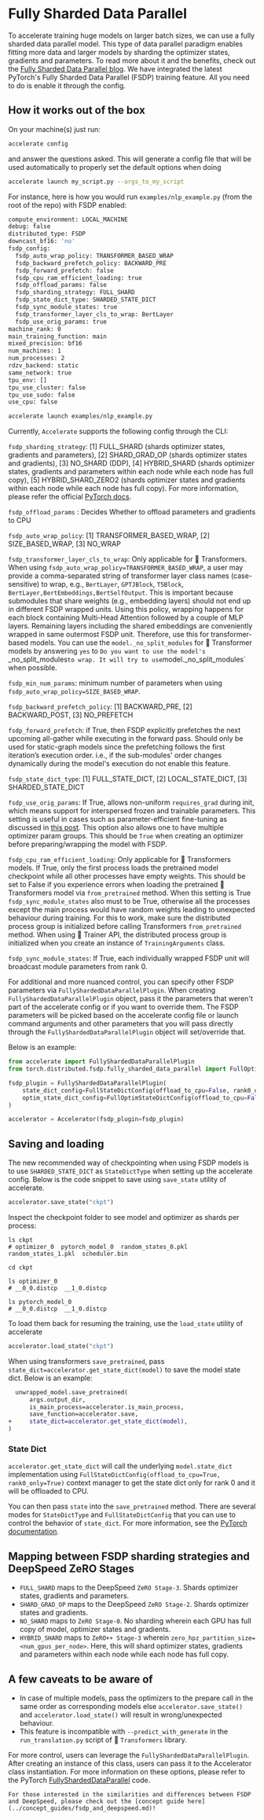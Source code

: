 <!--Copyright 2022 The HuggingFace Team. All rights reserved.

Licensed under the Apache License, Version 2.0 (the "License"); you may not use this file except in compliance with
the License. You may obtain a copy of the License at

http://www.apache.org/licenses/LICENSE-2.0

Unless required by applicable law or agreed to in writing, software distributed under the License is distributed on
an "AS IS" BASIS, WITHOUT WARRANTIES OR CONDITIONS OF ANY KIND, either express or implied. See the License for the
specific language governing permissions and limitations under the License.

⚠️ Note that this file is in Markdown but contain specific syntax for our doc-builder (similar to MDX) that may not be
rendered properly in your Markdown viewer.
-->

# Fully Sharded Data Parallel

To accelerate training huge models on larger batch sizes, we can use a fully sharded data parallel model.
This type of data parallel paradigm enables fitting more data and larger models by sharding the optimizer states, gradients and parameters.
To read more about it and the benefits, check out the [Fully Sharded Data Parallel blog](https://pytorch.org/blog/introducing-pytorch-fully-sharded-data-parallel-api/).
We have integrated the latest PyTorch's Fully Sharded Data Parallel (FSDP) training feature.
All you need to do is enable it through the config.

## How it works out of the box

On your machine(s) just run:

```bash
accelerate config
```

and answer the questions asked. This will generate a config file that will be used automatically to properly set the
default options when doing

```bash
accelerate launch my_script.py --args_to_my_script
```

For instance, here is how you would run `examples/nlp_example.py` (from the root of the repo) with FSDP enabled:

```bash
compute_environment: LOCAL_MACHINE
debug: false
distributed_type: FSDP
downcast_bf16: 'no'
fsdp_config:
  fsdp_auto_wrap_policy: TRANSFORMER_BASED_WRAP
  fsdp_backward_prefetch_policy: BACKWARD_PRE
  fsdp_forward_prefetch: false
  fsdp_cpu_ram_efficient_loading: true
  fsdp_offload_params: false
  fsdp_sharding_strategy: FULL_SHARD
  fsdp_state_dict_type: SHARDED_STATE_DICT
  fsdp_sync_module_states: true
  fsdp_transformer_layer_cls_to_wrap: BertLayer
  fsdp_use_orig_params: true
machine_rank: 0
main_training_function: main
mixed_precision: bf16
num_machines: 1
num_processes: 2
rdzv_backend: static
same_network: true
tpu_env: []
tpu_use_cluster: false
tpu_use_sudo: false
use_cpu: false
```

```bash
accelerate launch examples/nlp_example.py
```

Currently, `Accelerate` supports the following config through the CLI:

`fsdp_sharding_strategy`: [1] FULL_SHARD (shards optimizer states, gradients and parameters), [2] SHARD_GRAD_OP (shards optimizer states and gradients), [3] NO_SHARD (DDP), [4] HYBRID_SHARD (shards optimizer states, gradients and parameters within each node while each node has full copy), [5] HYBRID_SHARD_ZERO2 (shards optimizer states and gradients within each node while each node has full copy). For more information, please refer the official [PyTorch docs](https://pytorch.org/docs/stable/fsdp.html#torch.distributed.fsdp.ShardingStrategy).

`fsdp_offload_params` : Decides Whether to offload parameters and gradients to CPU

`fsdp_auto_wrap_policy`: [1] TRANSFORMER_BASED_WRAP, [2] SIZE_BASED_WRAP, [3] NO_WRAP

`fsdp_transformer_layer_cls_to_wrap`: Only applicable for 🤗 Transformers. When using `fsdp_auto_wrap_policy=TRANSFORMER_BASED_WRAP`, a user may provide a comma-separated string of transformer layer class names (case-sensitive) to wrap, e.g., `BertLayer`, `GPTJBlock`, `T5Block`, `BertLayer,BertEmbeddings,BertSelfOutput`. This is important because submodules that share weights (e.g., embedding layers) should not end up in different FSDP wrapped units. Using this policy, wrapping happens for each block containing Multi-Head Attention followed by a couple of MLP layers. Remaining layers including the shared embeddings are conveniently wrapped in same outermost FSDP unit. Therefore, use this for transformer-based models. You can use the `model._no_split_modules` for 🤗 Transformer models by answering `yes` to `Do you want to use the model's `_no_split_modules` to wrap. It will try to use `model._no_split_modules` when possible.

`fsdp_min_num_params`: minimum number of parameters when using `fsdp_auto_wrap_policy=SIZE_BASED_WRAP`.

`fsdp_backward_prefetch_policy`: [1] BACKWARD_PRE, [2] BACKWARD_POST, [3] NO_PREFETCH

`fsdp_forward_prefetch`: if True, then FSDP explicitly prefetches the next upcoming all-gather while executing in the forward pass. Should only be used for static-graph models since the prefetching follows the first iteration’s execution order. i.e., if the sub-modules' order changes dynamically during the model's execution do not enable this feature.

`fsdp_state_dict_type`: [1] FULL_STATE_DICT, [2] LOCAL_STATE_DICT, [3] SHARDED_STATE_DICT

`fsdp_use_orig_params`: If True, allows non-uniform `requires_grad` during init, which means support for interspersed frozen and trainable parameters. This setting is useful in cases such as parameter-efficient fine-tuning as discussed in [this post](https://dev-discuss.pytorch.org/t/rethinking-pytorch-fully-sharded-data-parallel-fsdp-from-first-principles/1019). This option also allows one to have multiple optimizer param groups. This should be `True` when creating an optimizer before preparing/wrapping the model with FSDP.

`fsdp_cpu_ram_efficient_loading`: Only applicable for 🤗 Transformers models. If True, only the first process loads the pretrained model checkpoint while all other processes have empty weights. This should be set to False if you experience errors when loading the pretrained 🤗 Transformers model via `from_pretrained` method. When this setting is True `fsdp_sync_module_states` also must to be True, otherwise all the processes except the main process would have random weights leading to unexpected behaviour during training. For this to work, make sure the distributed process group is initialized before calling Transformers `from_pretrained` method. When using 🤗 Trainer API, the distributed process group is initialized when you create an instance of `TrainingArguments` class.

`fsdp_sync_module_states`: If True, each individually wrapped FSDP unit will broadcast module parameters from rank 0.


For additional and more nuanced control, you can specify other FSDP parameters via `FullyShardedDataParallelPlugin`.
When creating `FullyShardedDataParallelPlugin` object, pass it the parameters that weren't part of the accelerate config or if you want to override them.
The FSDP parameters will be picked based on the accelerate config file or launch command arguments and other parameters that you will pass directly through the `FullyShardedDataParallelPlugin` object will set/override that.

Below is an example:

```py
from accelerate import FullyShardedDataParallelPlugin
from torch.distributed.fsdp.fully_sharded_data_parallel import FullOptimStateDictConfig, FullStateDictConfig

fsdp_plugin = FullyShardedDataParallelPlugin(
    state_dict_config=FullStateDictConfig(offload_to_cpu=False, rank0_only=False),
    optim_state_dict_config=FullOptimStateDictConfig(offload_to_cpu=False, rank0_only=False),
)

accelerator = Accelerator(fsdp_plugin=fsdp_plugin)
```

## Saving and loading

The new recommended way of checkpointing when using FSDP models is to use `SHARDED_STATE_DICT` as `StateDictType` when setting up the accelerate config.
Below is the code snippet to save using `save_state` utility of accelerate.

```py
accelerator.save_state("ckpt")
```

Inspect the checkpoint folder to see model and optimizer as shards per process:
```
ls ckpt
# optimizer_0  pytorch_model_0  random_states_0.pkl  random_states_1.pkl  scheduler.bin

cd ckpt

ls optimizer_0
# __0_0.distcp  __1_0.distcp

ls pytorch_model_0
# __0_0.distcp  __1_0.distcp
```

To load them back for resuming the training, use the `load_state` utility of accelerate

```py
accelerator.load_state("ckpt")
```

When using transformers `save_pretrained`, pass `state_dict=accelerator.get_state_dict(model)` to save the model state dict.
  Below is an example:

```diff
  unwrapped_model.save_pretrained(
      args.output_dir,
      is_main_process=accelerator.is_main_process,
      save_function=accelerator.save,
+     state_dict=accelerator.get_state_dict(model),
)
```

### State Dict

`accelerator.get_state_dict` will call the underlying `model.state_dict` implementation using `FullStateDictConfig(offload_to_cpu=True, rank0_only=True)` context manager to get the state dict only for rank 0 and it will be offloaded to CPU.

You can then pass `state` into the `save_pretrained` method.  There are several modes for `StateDictType` and `FullStateDictConfig` that you can use to control the behavior of `state_dict`.  For more information, see the [PyTorch documentation](https://pytorch.org/docs/stable/fsdp.html).


## Mapping between FSDP sharding strategies and DeepSpeed ZeRO Stages
* `FULL_SHARD` maps to the DeepSpeed `ZeRO Stage-3`. Shards optimizer states, gradients and parameters.
* `SHARD_GRAD_OP` maps to the DeepSpeed `ZeRO Stage-2`. Shards optimizer states and gradients.
* `NO_SHARD` maps to `ZeRO Stage-0`. No sharding wherein each GPU has full copy of model, optimizer states and gradients.
* `HYBRID_SHARD` maps to `ZeRO++ Stage-3` wherein `zero_hpz_partition_size=<num_gpus_per_node>`. Here, this will shard optimizer states, gradients and parameters within each node while each node has full copy.

## A few caveats to be aware of

- In case of multiple models, pass the optimizers to the prepare call in the same order as corresponding models else `accelerator.save_state()` and `accelerator.load_state()` will result in wrong/unexpected behaviour.
- This feature is incompatible with `--predict_with_generate` in the `run_translation.py` script of 🤗 `Transformers` library.

For more control, users can leverage the `FullyShardedDataParallelPlugin`. After creating an instance of this class, users can pass it to the Accelerator class instantiation.
For more information on these options, please refer to the PyTorch [FullyShardedDataParallel](https://github.com/pytorch/pytorch/blob/0df2e863fbd5993a7b9e652910792bd21a516ff3/torch/distributed/fsdp/fully_sharded_data_parallel.py#L236) code.


<Tip>

    For those interested in the similarities and differences between FSDP and DeepSpeed, please check out the [concept guide here](../concept_guides/fsdp_and_deepspeed.md)!
    
</Tip>
